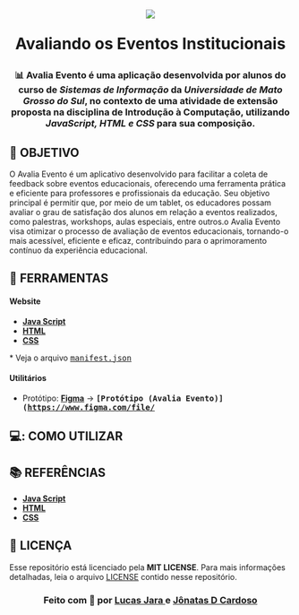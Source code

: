 <h1 align=center>
<img src="https://github.com/user-attachments/assets/60f2fc03-0982-46cd-9f8e-92ec9aed819a" /> 
  <p>Avaliando os Eventos Institucionais</p>
</h1>
<div align="center">

<!-- Aqui Ficarão as BADGES -->

</div>
<h3 align="center">

📊 Avalia Evento é uma aplicação desenvolvida por alunos do curso de ***Sistemas de Informação*** da ***Universidade de Mato Grosso do Sul***, no contexto de uma atividade de extensão proposta na disciplina de Introdução à Computação, utilizando ***JavaScript, HTML e CSS*** para sua composição.

</h3>

<!-- aqui vai ficar o banner do projeto -->

## **🎯 OBJETIVO**

O Avalia Evento é um aplicativo desenvolvido para facilitar a coleta de feedback sobre eventos educacionais, oferecendo uma ferramenta prática e eficiente para professores e profissionais da educação. Seu objetivo principal é permitir que, por meio de um tablet, os educadores possam avaliar o grau de satisfação dos alunos em relação a eventos realizados, como palestras, workshops, aulas especiais, entre outros.o Avalia Evento visa otimizar o processo de avaliação de eventos educacionais, tornando-o mais acessível, eficiente e eficaz, contribuindo para o aprimoramento contínuo da experiência educacional.

## **🧰 FERRAMENTAS**

#### **Website**

  - **[Java Script](https://www.javascript.com/)**
  - **[HTML](https://www.javascript.com/)**
  - **[CSS](https://www.javascript.com/)**

    
  \* Veja o arquivo <kbd>[manifest.json](./manifest.json)</kbd>
#### **Utilitários**

- Protótipo: **[Figma](https://www.figma.com/)** &rarr; **<kbd>[Protótipo (Avalia Evento)](https://www.figma.com/file/</kbd>**

## **💻: COMO UTILIZAR**
    
## **:books: REFERÊNCIAS**

 - **[Java Script](https://www.javascript.com/)**
  - **[HTML](https://www.javascript.com/)**
  - **[CSS](https://www.javascript.com/)**

## **:page_with_curl: LICENÇA**

Esse repositório está licenciado pela **MIT LICENSE**. Para mais informações detalhadas, leia o arquivo [LICENSE](./LICENSE) contido nesse repositório. 

<h3 align="center">
Feito com 🧠 por <a href="https://www.linkedin.com/in/luca-jara-agra/">Lucas Jara </a> e <a href="https://www.linkedin.com/in/jonatas-d-cardoso/">Jônatas D Cardoso </a>
</h3>

<!-- Badges -->

